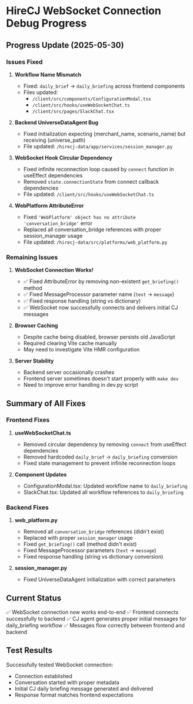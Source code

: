 # HireCJ WebSocket Connection Debug Progress

## Progress Update (2025-05-30)

### Issues Fixed
1. **Workflow Name Mismatch**
   - Fixed: `daily_brief` → `daily_briefing` across frontend components
   - Files updated:
     - `/client/src/components/ConfigurationModal.tsx`
     - `/client/src/hooks/useWebSocketChat.ts`
     - `/client/src/pages/SlackChat.tsx`

2. **Backend UniverseDataAgent Bug**
   - Fixed initialization expecting (merchant_name, scenario_name) but receiving (universe_path)
   - File updated: `/hirecj-data/app/services/session_manager.py`

3. **WebSocket Hook Circular Dependency**
   - Fixed infinite reconnection loop caused by `connect` function in useEffect dependencies
   - Removed `state.connectionState` from connect callback dependencies
   - File updated: `/client/src/hooks/useWebSocketChat.ts`

4. **WebPlatform AttributeError**
   - Fixed `'WebPlatform' object has no attribute 'conversation_bridge'` error
   - Replaced all conversation_bridge references with proper session_manager usage
   - File updated: `/hirecj-data/src/platforms/web_platform.py`

### Remaining Issues
1. **WebSocket Connection Works!**
   - ✅ Fixed AttributeError by removing non-existent `get_briefing()` method
   - ✅ Fixed MessageProcessor parameter name (`text` → `message`)
   - ✅ Fixed response handling (string vs dictionary)
   - ✅ WebSocket now successfully connects and delivers initial CJ messages

2. **Browser Caching**
   - Despite cache being disabled, browser persists old JavaScript
   - Required clearing Vite cache manually
   - May need to investigate Vite HMR configuration

3. **Server Stability**
   - Backend server occasionally crashes
   - Frontend server sometimes doesn't start properly with `make dev`
   - Need to improve error handling in dev.py script

## Summary of All Fixes

### Frontend Fixes
1. **useWebSocketChat.ts**
   - Removed circular dependency by removing `connect` from useEffect dependencies
   - Removed hardcoded `daily_brief` → `daily_briefing` conversion
   - Fixed state management to prevent infinite reconnection loops

2. **Component Updates**
   - ConfigurationModal.tsx: Updated workflow name to `daily_briefing`
   - SlackChat.tsx: Updated all workflow references to `daily_briefing`

### Backend Fixes
1. **web_platform.py**
   - Removed all `conversation_bridge` references (didn't exist)
   - Replaced with proper `session_manager` usage
   - Fixed `get_briefing()` call (method didn't exist)
   - Fixed MessageProcessor parameters (`text` → `message`)
   - Fixed response handling (string vs dictionary conversion)

2. **session_manager.py**
   - Fixed UniverseDataAgent initialization with correct parameters

## Current Status
✅ WebSocket connection now works end-to-end
✅ Frontend connects successfully to backend
✅ CJ agent generates proper initial messages for daily_briefing workflow
✅ Messages flow correctly between frontend and backend

## Test Results
Successfully tested WebSocket connection:
- Connection established
- Conversation started with proper metadata
- Initial CJ daily briefing message generated and delivered
- Response format matches frontend expectations